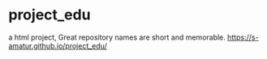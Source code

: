 # project_edu
a html project, Great repository names are short and memorable.
https://s-amatur.github.io/project_edu/
